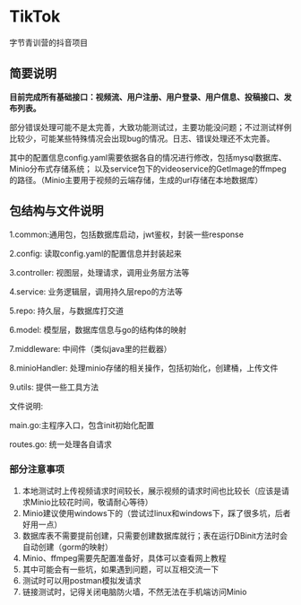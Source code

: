 
# TikTok
字节青训营的抖音项目

## 简要说明
**目前完成所有基础接口：视频流、用户注册、用户登录、用户信息、投稿接口、发布列表。**

部分错误处理可能不是太完善，大致功能测试过，主要功能没问题；不过测试样例比较少，可能某些特殊情况会出现bug的情况。日志、错误处理还不太完善。

其中的配置信息config.yaml需要依据各自的情况进行修改，包括mysql数据库、Minio分布式存储系统； 以及service包下的videoservice的GetImage的ffmpeg的路径。（Minio主要用于视频的云端存储，生成的url存储在本地数据库）


## 包结构与文件说明
1.common:通用包，包括数据库启动，jwt鉴权，封装一些response

2.config: 读取config.yaml的配置信息并封装起来

3.controller: 视图层，处理请求，调用业务层方法等

4.service: 业务逻辑层，调用持久层repo的方法等

5.repo: 持久层，与数据库打交道

6.model: 模型层，数据库信息与go的结构体的映射

7.middleware: 中间件（类似java里的拦截器）

8.minioHandler: 处理minio存储的相关操作，包括初始化，创建桶，上传文件

9.utils: 提供一些工具方法

文件说明:

main.go:主程序入口，包含init初始化配置

routes.go: 统一处理各自请求


### 部分注意事项
1. 本地测试时上传视频请求时间较长，展示视频的请求时间也比较长（应该是请求Minio比较花时间，敬请耐心等待）
2. Minio建议使用windows下的（尝试过linux和windows下，踩了很多坑，后者好用一点）
3. 数据库表不需要提前创建，只需要创建数据库就行；表在运行DBinit方法时会自动创建（gorm的映射）
4. Minio、ffmpeg需要先配置准备好，具体可以查看网上教程
5. 其中可能会有一些坑，如果遇到问题，可以互相交流一下
6. 测试时可以用postman模拟发请求
7. 链接测试时，记得关闭电脑防火墙，不然无法在手机端访问Minio